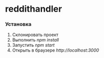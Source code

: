 # reddithandler

### Установка
1. Склонировать проект
2. Выполнить *npm install*
3. Запустить *npm start*
4. Открыть в браузере *http://localhost:3000*
